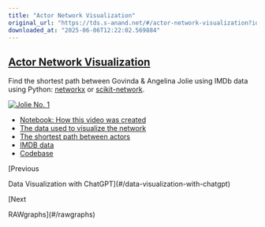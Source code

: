 ```yaml
---
title: "Actor Network Visualization"
original_url: "https://tds.s-anand.net/#/actor-network-visualization?id=actor-network-visualization"
downloaded_at: "2025-06-06T12:22:02.569884"
---
```


[Actor Network Visualization](#/actor-network-visualization?id=actor-network-visualization)
-------------------------------------------------------------------------------------------

Find the shortest path between Govinda & Angelina Jolie using IMDb data using Python: [networkx](https://pypi.org/project/networkx/) or [scikit-network](https://pypi.org/project/scikit-network).

[![Jolie No. 1](https://i.ytimg.com/vi_webp/lcwMsPxPIjc/sddefault.webp)](https://youtu.be/lcwMsPxPIjc)

* [Notebook: How this video was created](https://github.com/sanand0/jolie-no-1/blob/master/jolie-no-1.ipynb)
* [The data used to visualize the network](https://github.com/sanand0/jolie-no-1/blob/master/imdb-actor-pairing.ipynb)
* [The shortest path between actors](https://github.com/sanand0/jolie-no-1/blob/master/shortest-path.ipynb)
* [IMDB data](https://developer.imdb.com/non-commercial-datasets/)
* [Codebase](https://github.com/sanand0/jolie-no-1)

[Previous

Data Visualization with ChatGPT](#/data-visualization-with-chatgpt)

[Next

RAWgraphs](#/rawgraphs)